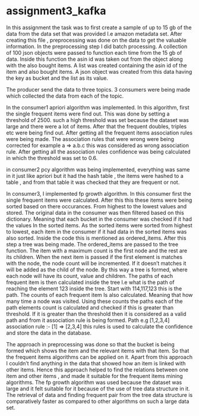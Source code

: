 # assignment3_kafka
In this assignment the task was to first create a sample of up to 15 gb of the data from the data set that was provided I.e amazon metadata set. After creating this file , preprocessing was done on the data to get the valuable information.
In the preprocessing step I did batch processing. A collection of 100 json objects were passed to function each time from the 15 gb of data. Inside this function the asin id was taken out from the object along with the also bought items.  A list was created containing the asin id of the item and also bought items. A json object was created from this data having the key as bucket and the list as its value. 

The producer send the data to three topics. 3 consumers were being made which collected the data from each of the topic.

In the consumer1 apriori algorithm was implemented. In this algorithm, first the single frequent items were find out. This was done by setting a threshold of 2500. such a high threshold was set because the dataset was large and there were a lot of items. After that the frequent doubles, triples etc were being find out. After getting all the frequent items association rules were being made. The association rules that were wrong were being corrected for example 
a => a.b.c this was considered as wrong association rule. After getting all the association rules confidence was being calculated in which the threshold was set to 0.6.

in consumer2 pcy algorithm was being implemented, everything was same in it just like apriori but it had the hash table , the  items were hashed to a table , and from that table it was checked that they are frequent or not.

In consumer3, I implemented fp growth algorithm. In this consumer first the single frequent items were calculated. After this this these items were being sorted based on there occurances. From highest to the lowest values and stored.
The original data in the consumer was then filtered based on this dictionary. Meaning that each bucket in the consumer was checked if it had the values In the sorted items. As the sorted items were sorted from highest to lowest, each item in the consumer if it had data in the sorted items was also sorted. Inside the code this is mentioned as ordered_items.
After this step a tree was being made. The ordered_items are passed to the tree function. The item with a maximum count is the first node and the rest are its children.
When the next item is passed if the first element is matches with the node, the node count will be incremented. If it doesn’t matches it will be added as the child of the node.
By this way a tree is formed, where each node will have its count, value and children. 
The paths of each frequent item is then calculated inside the tree I.e what is the path of reaching the element 123 inside the tree. Start with 114,117,123 this is the path.
The counts of each frequent item Is also calculated. Meaning that how many time a node was visited.
Using these counts the paths each of the path elements count is calculated and checked if this is greater than threshold. If it is greater than the threshold then it is considered as a valid path and from it association rule is being formed.
Path e.g [1,2,3,4]
association rule :- [1] => [2,3,4]
this rules is used to calculate the confidence and store the data in the database.

The approach in preprocessing was done so that the bucket is being formed which shows the item and the relevant items with that item. So that the frequent items algorithms can be applied on it. Apart from this approach I couldn’t find anything in the data that showed how an item is linked with other items. Hence this approach helped to find the relations between one item and other items , and made it suitable for the frequent items mining algorithms.
The fp growth algorithm was used because the dataset was large and it felt suitable for it because of the use of tree data structure in it. The retrieval of data and finding frequent pair from the tree data structure is comparatively faster as compared to other algorithms on such a large data set.
